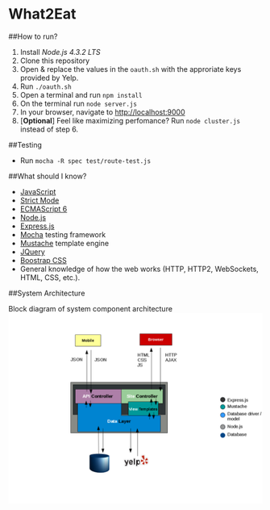 What2Eat
========

##How to run?

1. Install *Node.js 4.3.2 LTS*
2. Clone this repository
3. Open & replace the values in the ```oauth.sh``` with the approriate keys provided by Yelp.
4. Run ```./oauth.sh```
5. Open a terminal and run ```npm install```
6. On the terminal run ```node server.js```
7. In your browser, navigate to [http://localhost:9000](http://localhost:9000/)
8. [**Optional**] Feel like maximizing perfomance? Run ```node cluster.js``` instead of step 6.

##Testing

* Run ```mocha -R spec test/route-test.js```

##What should I know?

* [JavaScript](https://developer.mozilla.org/en-US/docs/Web/JavaScript) 
* [Strict Mode](https://developer.mozilla.org/en-US/docs/Web/JavaScript/Reference/Strict_mode)
* [ECMAScript 6](http://es6-features.org/#Constants)
* [Node.js](https://nodejs.org/en/)
* [Express.js](https://github.com/j-diaz/what2eat.git)
* [Mocha](http://mochajs.org/) testing framework
* [Mustache](https://mustache.github.io/) template engine
* [JQuery](http://jquery.com/)
* [Boostrap CSS](http://getbootstrap.com/css/) 
* General knowledge of how the web works (HTTP, HTTP2, WebSockets, HTML, CSS, etc.).

##System Architecture

Block diagram of system component architecture
![Architecture](docs/architecture/w2eThreeTierArch.png)
